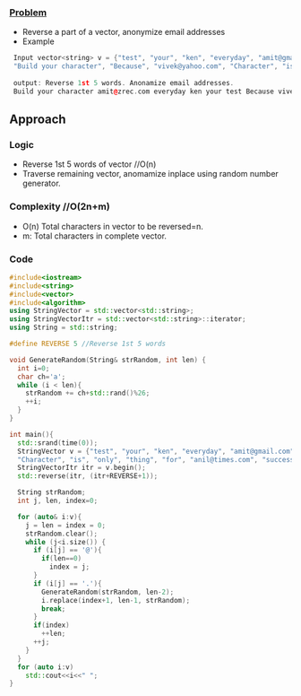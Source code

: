 ### [Problem](https://www.glassdoor.co.in/Interview/All-questions-are-mentions-in-the-review-and-practice-following-coding-questions-for-sure-on-leetcode-QTN_3960971.htm)
- Reverse a part of a vector, anonymize email addresses
- Example
```c++
 Input vector<string> v = {"test", "your", "ken", "everyday", "amit@gmail.com", 
 "Build your character", "Because", "vivek@yahoo.com", "Character", "is", "only", "thing", "for", "anil@times.com", "success"};
 
 output: Reverse 1st 5 words. Anonamize email addresses.
 Build your character amit@zrec.com everyday ken your test Because vivek@foxu.com Character is only thing for anil@wclk.com success
```

## Approach
### Logic
- Reverse 1st 5 words of vector //O(n)
- Traverse remaining vector, anomamize inplace using random number generator.
### Complexity  //O(2n+m)
- O(n) Total characters in vector to be reversed=n.
- m: Total characters in complete vector.
### Code
```c++
#include<iostream>
#include<string>
#include<vector>
#include<algorithm>
using StringVector = std::vector<std::string>;
using StringVectorItr = std::vector<std::string>::iterator;
using String = std::string;

#define REVERSE 5 //Reverse 1st 5 words

void GenerateRandom(String& strRandom, int len) {
  int i=0;
  char ch='a';
  while (i < len){
    strRandom += ch+std::rand()%26;
    ++i;
  }
}

int main(){
  std::srand(time(0));
  StringVector v = {"test", "your", "ken", "everyday", "amit@gmail.com", "Build your character", "Because", "vivek@yahoo.com", 
  "Character", "is", "only", "thing", "for", "anil@times.com", "success"};
  StringVectorItr itr = v.begin();
  std::reverse(itr, (itr+REVERSE+1));

  String strRandom;
  int j, len, index=0;

  for (auto& i:v){
    j = len = index = 0;
    strRandom.clear();
    while (j<i.size()) {
      if (i[j] == '@'){
        if(len==0)
          index = j;
      }
      if (i[j] == '.'){
        GenerateRandom(strRandom, len-2);
        i.replace(index+1, len-1, strRandom);
        break;
      }
      if(index)
        ++len;
      ++j;
    }
  }
  for (auto i:v)
    std::cout<<i<<" ";
}
```
